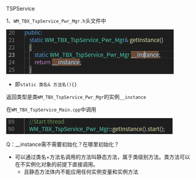 TSPService



1、`WM_TBX_TspService_Pwr_Mgr.h`头文件中

![image-20210819113423426](TSPService.assets/image-20210819113423426.png)

- 即`static 类名& 方法名(){}`

返回类型是类`WM_TBX_TspService_Pwr_Mgr`的实例`__instance`



在`WM_TBX_TspService_Main.cpp`中调用

![image-20210819113408181](TSPService.assets/image-20210819113408181.png)



Q：__instance需不需要初始化？在哪里初始化？

- 可以通过类名+方法名调用的方法叫静态方法，属于类级别方法。类方法可以在不实例化对象的前提下直接调用。
  - 且静态方法体内不能应用任何实例变量和实例方法



